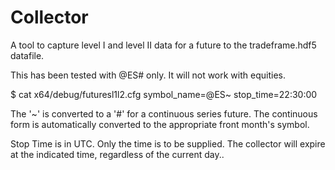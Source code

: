# Collector

A tool to capture level I and level II data for a future to the tradeframe.hdf5 datafile.

This has been tested with @ES# only.  It will not work with equities.


$ cat x64/debug/futuresl1l2.cfg
symbol_name=@ES~
stop_time=22:30:00

The '~' is converted to a '#' for a continuous series future.  The continuous form is automatically converted
to the appropriate front month's symbol.

Stop Time is in UTC.  Only the time is to be supplied.  The collector will expire at the indicated time, regardless of the current day..
